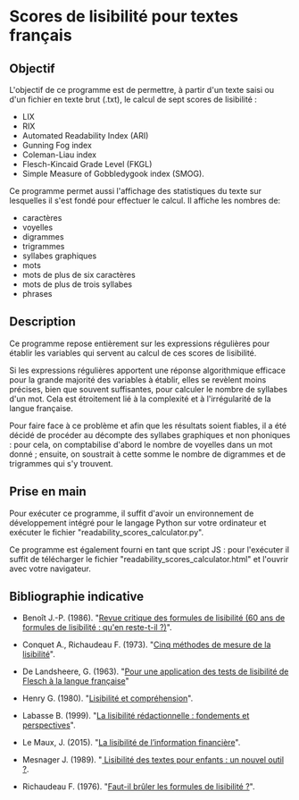 # Scores de lisibilité pour textes français

## Objectif 

L'objectif de ce programme est de permettre, à partir d'un texte saisi ou d'un fichier en texte brut (.txt), le calcul de sept scores de lisibilité :

* LIX 
* RIX
* Automated Readability Index (ARI)
* Gunning Fog index
* Coleman-Liau index
* Flesch-Kincaid Grade Level (FKGL)
* Simple Measure of Gobbledygook index (SMOG).

Ce programme permet aussi l'affichage des statistiques du texte sur lesquelles il s'est fondé pour effectuer le calcul. Il affiche les nombres de: 

* caractères
* voyelles
* digrammes
* trigrammes
* syllabes graphiques
* mots
* mots de plus de six caractères
* mots de plus de trois syllabes
* phrases

## Description

Ce programme repose entièrement sur les expressions régulières pour établir les variables qui servent au calcul de ces scores de lisibilité. 

Si les expressions régulières apportent une réponse algorithmique efficace pour la grande majorité des variables à établir, elles se revèlent moins précises, bien que souvent suffisantes, pour calculer le nombre de syllabes d'un mot. Cela est étroitement lié à la complexité et à l'irrégularité de la langue française. 

Pour faire face à ce problème et afin que les résultats soient fiables, il a été décidé de procéder au décompte des syllabes graphiques et non phoniques : pour cela, on comptabilise d'abord le nombre de voyelles dans un mot donné ; ensuite, on soustrait à cette somme le nombre de digrammes et de trigrammes qui s'y trouvent.

## Prise en main

Pour exécuter ce programme, il suffit d'avoir un environnement de développement intégré pour le langage Python sur votre ordinateur et exécuter le fichier "readability_scores_calculator.py". 

Ce programme est également fourni en tant que script JS : pour l'exécuter il suffit de télécharger le fichier "readability_scores_calculator.html" et l'ouvrir avec votre navigateur.

## Bibliographie indicative

* Benoît J.-P. (1986). "<a href="https://doi.org/10.3406/prati.1986.1409">Revue critique des formules de lisibilité (60 ans de formules de lisibilité : qu'en reste-t-il ?)</a>".

* Conquet A., Richaudeau F. (1973). "<a href="https://doi.org/10.3406/colan.1973.3978">Cinq méthodes de mesure de la lisibilité</a>".

* De Landsheere, G. (1963). "<a href="http://www.jstor.org/stable/40659295">Pour une application des tests de lisibilité de Flesch à la langue française</a>"

* Henry G. (1980). "<a href ="https://doi.org/10.3406/colan.1980.1364">Lisibilité et compréhension</a>".

* Labasse B. (1999). "<a href="https://doi.org/10.3406/colan.1999.2951">La lisibilité rédactionnelle : fondements et perspectives</a>".

* Le Maux, J. (2015). "<a href = "https://doi.org/10.3917/rfla.202.0099">La lisibilité de l’information financière</a>".

* Mesnager J. (1989). "<a href="https://doi.org/10.3406/colan.1989.1081"> Lisibilité des textes pour enfants : un nouvel outil ?</a>.

* Richaudeau F. (1976). "<a href="https://doi.org/10.3406/colan.1976.4293">Faut-il brûler les formules de lisibilité ?</a>".